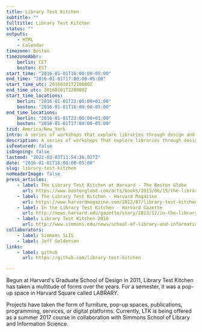 ```yaml
---
title: Library Test Kitchen
subtitle: ""
fulltitle: Library Test Kitchen
status: ""
outputs:
    - HTML
    - Calendar
timezone: Boston
timezoneAbbr:
    berlin: CET
    boston: EST
start_time: "2016-01-01T16:00:00-05:00"
end_time: "2016-01-01T17:00:00-05:00"
start_time_utc: 20160101T210000Z
end_time_utc: 20160101T220000Z
start_time_locations:
    berlin: "2016-01-01T22:00:00+01:00"
    boston: "2016-01-01T16:00:00-05:00"
end_time_locations:
    berlin: "2016-01-01T23:00:00+01:00"
    boston: "2016-01-01T17:00:00-05:00"
tzid: America/New_York
intro: A series of workshops that explore libraries through design and making
description: A series of workshops that explore libraries through design and making
isFeatured: false
isOngoing: false
lastmod: "2022-03-03T11:54:26.027Z"
date: "2016-01-01T16:00:00-05:00"
slug: library-test-kitchen
noHeaderImage: false
press_articles:
    - label: The Library Test Kitchen at Harvard - The Boston Globe
      url: https://www.bostonglobe.com/arts/books/2013/06/15/the-library-test-kitchen-harvard-university/G4LsBrZUuYYJTOXEsT2QHJ/story.html
    - label: The Library Test Kitchen - Harvard Magazine
      url: https://www.harvardmagazine.com/2012/07/library-test-kitchen
    - label: In the Library Test Kitchen - Harvard Gazette
      url: http://news.harvard.edu/gazette/story/2013/12/in-the-library-test-kitchen/
    - label: Library Test Kitchen 2016
      url: http://www.simmons.edu/news/school-of-library-and-information-science/2016/august/library-test-kitchen-2016
collaborators:
    - label: Simmons SLIS
    - label: Jeff Goldenson
links:
    - label: github
      url: https://github.com/library-test-kitchen

---
```

Begun at Harvard's Graduate School of Design in 2011, Library Test Kitchen has taken a multitude of forms over the years. For a semester, it was a pop-up space in Harvard Square called LABRARY.  

Projects have taken the form of furniture, pop-up spaces, publications, programming, services, or digital platforms. Currently, LTK is being offered as a summer 2017 course in collaboration with Simmons School of Library and Information Science.